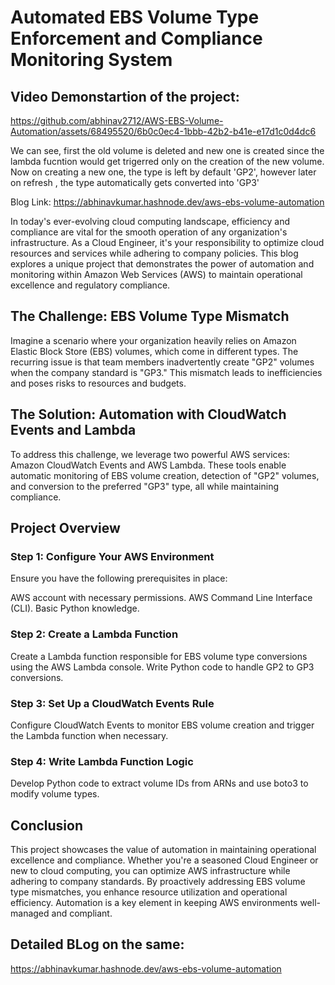 # Automated EBS Volume Type Enforcement and Compliance Monitoring System

## Video Demonstartion of the project:
https://github.com/abhinav2712/AWS-EBS-Volume-Automation/assets/68495520/6b0c0ec4-1bbb-42b2-b41e-e17d1c0d4dc6

We can see, first the old volume is deleted and new one is created since the lambda fucntion would get trigerred only on the creation of the new volume. Now on creating a new one, the type is left by default 'GP2', however later on refresh , the type automatically gets converted into 'GP3'


Blog Link: https://abhinavkumar.hashnode.dev/aws-ebs-volume-automation

In today's ever-evolving cloud computing landscape, efficiency and compliance are vital for the smooth operation of any organization's infrastructure. As a Cloud Engineer, it's your responsibility to optimize cloud resources and services while adhering to company policies. This blog explores a unique project that demonstrates the power of automation and monitoring within Amazon Web Services (AWS) to maintain operational excellence and regulatory compliance.

## The Challenge: EBS Volume Type Mismatch
Imagine a scenario where your organization heavily relies on Amazon Elastic Block Store (EBS) volumes, which come in different types. The recurring issue is that team members inadvertently create "GP2" volumes when the company standard is "GP3." This mismatch leads to inefficiencies and poses risks to resources and budgets.

## The Solution: Automation with CloudWatch Events and Lambda
To address this challenge, we leverage two powerful AWS services: Amazon CloudWatch Events and AWS Lambda. These tools enable automatic monitoring of EBS volume creation, detection of "GP2" volumes, and conversion to the preferred "GP3" type, all while maintaining compliance.

## Project Overview
### Step 1: Configure Your AWS Environment
Ensure you have the following prerequisites in place:

AWS account with necessary permissions.
AWS Command Line Interface (CLI).
Basic Python knowledge.

### Step 2: Create a Lambda Function
Create a Lambda function responsible for EBS volume type conversions using the AWS Lambda console. Write Python code to handle GP2 to GP3 conversions.

### Step 3: Set Up a CloudWatch Events Rule
Configure CloudWatch Events to monitor EBS volume creation and trigger the Lambda function when necessary.

### Step 4: Write Lambda Function Logic
Develop Python code to extract volume IDs from ARNs and use boto3 to modify volume types.

## Conclusion
This project showcases the value of automation in maintaining operational excellence and compliance. Whether you're a seasoned Cloud Engineer or new to cloud computing, you can optimize AWS infrastructure while adhering to company standards. By proactively addressing EBS volume type mismatches, you enhance resource utilization and operational efficiency. Automation is a key element in keeping AWS environments well-managed and compliant.

## Detailed BLog on the same:
https://abhinavkumar.hashnode.dev/aws-ebs-volume-automation

